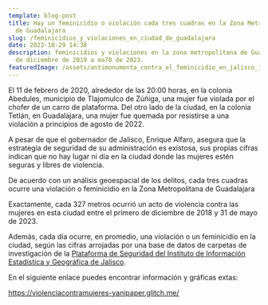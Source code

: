 ```yaml
---
template: blog-post
title: Hay un feminicidio o violación cada tres cuadras en la Zona Metropolitana
  de Guadalajara
slug: /feminicidios_y_violaciones_en_ciudad_de_guadalajara
date: 2023-10-29 14:38
description: feminicidios y violaciones en la zona metropolitana de Guadalajara
  de diciembre de 2019 a ma70 de 2023.
featuredImage: /assets/antimonumenta_contra_el_feminicidio_en_jalisco_15.jpg
---
```

El 11 de febrero de 2020, alrededor de las 20:00 horas, en la colonia Abedules, municipio de Tlajomulco de Zúñiga, una mujer fue violada por el chofer de un carro de plataforma. Del otro lado de la ciudad, en la colonia Tetlán, en Guadalajara, una mujer fue quemada por resistirse a una violación a principios de agosto de 2022.

A pesar de que el gobernador de Jalisco, Enrique Alfaro, asegura que la estrategia de seguridad de su administración es existosa, sus propias cifras indican que no hay lugar ni día en la ciudad donde las mujeres estén seguras y libres de violencia.

De acuerdo con un análisis geoespacial de los delitos, cada tres cuadras ocurre una violación o feminicidio en la Zona Metropolitana de Guadalajara

Exactamente, cada 327 metros ocurrió un acto de violencia contra las mujeres en esta ciudad entre el primero de diciembre de 2018 y 31 de mayo de 2023.

Además, cada día ocurre, en promedio, una violación o un feminicidio en la ciudad, según las cifras arrojadas por una base de datos de carpetas de investigación de la [Plataforma de Seguridad del Instituto de Información Estadística y Geográfica de Jalisco](https://iieg.gob.mx/plataforma_seguridad/#/laboratorio).

En el siguiente enlace puedes encontrar información y gráficas extas:

https://violenciacontramujeres-yanipaper.glitch.me/